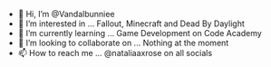 - 👋 Hi, I’m @Vandalbunniee
- 👀 I’m interested in ... Fallout, Minecraft and Dead By Daylight
- 🌱 I’m currently learning ... Game Development on Code Academy
- 💞️ I’m looking to collaborate on ... Nothing at the moment 
- 📫 How to reach me ... @nataliaaxrose on all socials

<!---
Vandalbunniee/Vandalbunniee is a ✨ special ✨ repository because its `README.md` (this file) appears on your GitHub profile.
You can click the Preview link to take a look at your changes.
--->
